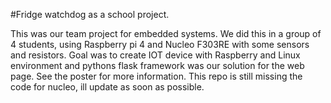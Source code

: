 #Fridge watchdog as a school project.

This was our team project for embedded systems. We did this in a group of 4 students, using Raspberry pi 4 and Nucleo F303RE with some sensors and resistors.
Goal was to create IOT device with Raspberry and Linux environment and pythons flask framework was our solution for the web page.
See the poster for more information.
This repo is still missing the code for nucleo, ill update as soon as possible.
